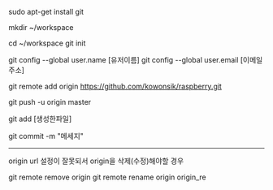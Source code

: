 
sudo apt-get install git

mkdir ~/workspace

cd ~/workspace
git init

git config --global user.name [유저이름]
git config --global user.email [이메일주소]

git remote add origin https://github.com/kowonsik/raspberry.git

git push -u origin master

git add [생성한파일]

git commit -m "메세지"


-----
origin url 설정이 잘못되서 origin을 삭제(수정)해야할 경우

git remote remove origin
git remote rename origin origin_re
